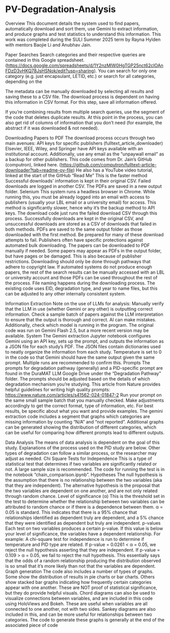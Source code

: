 # PV-Degradation-Analysis

Overview
This document details the system used to find papers, automatically download and sort them, use Gemini to extract information, and produce graphs and test statistics to understand this information. This work was completed during the SULI Summer 2025 term by Rayna Hylden with mentors Baojie Li and Anubhav Jain. 

Paper Searches
Search categories and their respective queries are contained in this Google spreadsheet. (https://docs.google.com/spreadsheets/d/1Y2nzMlW0HgTGP25nct62clOAnFDzD3vHKQ78JsHSNok/edit?usp=sharing). You can search for only one category (e.g. just encapsulant, LETID, etc.) or search for all categories, depending on the  

The metadata can be manually downloaded by selecting all results and saving these to a CSV file. The download process is dependent on having this information in CSV format. For this step, save all information offered.

If you’re combining results from multiple search queries, use the segment of the code that deletes duplicate results. At this point in the process, you can also get rid of columns of information that you don’t need (for example, the abstract if it was downloaded & not needed). 

Downloading Papers to PDF
The download process occurs through two main avenues: 
API keys for specific publishers (fulltext_article_downloader)
Elsevier, IEEE, Wiley, and Springer have API keys available with an institutional account. Additionally, use any email as the “unpaywall email” as a backup for other publishers.
This code comes from Dr. Jain’s GitHub (computron), linked here. (https://github.com/computron/fulltext-article-downloader?tab=readme-ov-file) He also has a YouTube video tutorial, linked at the start of the GitHub “Read Me” 
This is the faster method
Successful downloads’ information is kept in their original CSV. Failed downloads are logged in another CSV. 
The PDFs are saved in a new output folder.
Selenium
This system runs a headless browser in Chrome. While running this, you must be already logged into an email with access to publishers (usually your LBL email or a university email) for access.
This method is significantly slower, hence why it’s the backup method to API keys.
The download code just runs the failed download CSV through this process. Successfully downloads are kept in the original CSV, and unsuccessful downloads are stored as a CSV of downloads that failed in both methods.
PDFs are saved to the same output folder as those downloaded with the first method. 
Be prepared for many of these download attempts to fail. Publishers often have specific protections against automated bulk downloading. The papers can be downloaded to PDF manually if needed. 
Some papers may appear as PDFs in the output folder, but have pages or be damaged. This is also because of publisher restrictions. 
Downloading should only be done through pathways that adhere to copyright law. If automated systems do not produce enough papers, the rest of the search results can be manually accessed with an LBL or university account and those PDFs can be used throughout the rest of the process.
File naming happens during the downloading process. The existing code uses EID, degradation type, and year to name files, but this can be adjusted to any other internally consistent system.

Information Extraction
Note on the use of LLMs for analysis:
Manually verify that the LLM in use (whether Gemini or any other) is outputting correct information. Check a sample batch of papers against the LLM interpretation to ensure that the output is thorough and correct. AI can make mistakes. 
Additionally, check which model is running in the program. The original code was run on Gemini Flash 2.5, but a more recent version may be available. 
System
The Gemini extraction Jupyter notebook configures Gemini using an API key, sets up the prompt, and outputs the information as a JSON file for each study’s PDF. The JSON files contain dictionaries used to neatly organize the information from each study. 
Temperature is set to 0 in the code so that Gemini should have the same output given the same prompt. Multiple runs are recommended to confirm this. 
Prompts
The prompts for degradation pathway (generally) and a PID-specific prompt are found in the DuraMAT LLM Google Drive under the “Degradation Pathway” folder. The prompts should be adjusted based on the details of which degradation mechanism you’re studying.
This article from Nature provides helpful guidelines for writing high quality prompts: https://www.nature.com/articles/s41562-024-01847-2 
Run your prompt on the same small sample batch that you manually checked. Make adjustments accordingly to get the correct format, type of information, etc. For best results, be specific about what you want and provide examples. 
The gemini extraction code includes a segment that graphs which categories are missing information by counting “N/A” and “not reported”. Additional graphs can be generated showing the distribution of different categories, which can be useful for comparing how different prompts lead to different outputs. 

Data Analysis
The means of data analysis is dependent on the goal of this study. Explanations of the process used on the PID study are below. Other types of degradation can follow a similar process, or the researcher may adjust as needed. 
Chi Square Tests for Independence
This is a type of statistical test that determines if two variables are significantly related or not. A large sample size is recommended. The code for running the test is in the notebook “chain_comparison.ipynb”. 
Hypotheses
The null hypothesis is the assumption that there is no relationship between the two variables (aka that they are independent).
The alternative hypothesis is the proposal that the two variables are dependent on one another, and are not only related through random chance.
Level of significance (α)
This is the threshold set in the test to determine whether the relationship between two variables can be attributed to random chance or if there is a dependence between them. 
α = 0.05 is standard. This indicates that there is a 95% chance that relationships identified as dependent truly are dependent, and a 5% chance that they were identified as dependent but truly are independent.
p-values
Each test on two variables produces a certain p-value. If this value is below your level of significance, the variables have a dependent relationship. 
For example: A chi-square test for independence is run to determine if temperature and PID type are related. 
If p-value = 0.0261 < α = 0.05, we reject the null hypothesis asserting that they are independent. 
If p-value = 0.109 > α = 0.05, we fail to reject the null hypothesis.
This essentially says that the odds of a random relationship producing the distribution observed is so small that it’s more likely than not that the variables are dependent.
Graph generation
The code also includes a number of types of graphs. Some show the distribution of results in pie charts or bar charts. Others show stacked bar graphs indicating how frequently certain categories appear with one another. These are NOT proof of statistical significance, but they do provide helpful visuals. 
Chord diagrams can also be used to visualize connections between variables, and are included in this code using HoloViews and Bokeh. These are useful when variables are all connected to one another, not with two sides. 
Sankey diagrams are also included in this, and can be more useful for relationships between two categories. 
The code to generate these graphs is generally at the end of the associated piece of code
